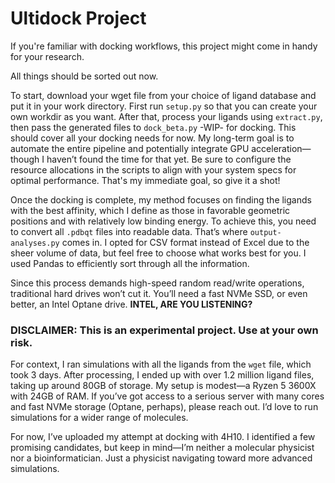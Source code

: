<!DOCTYPE html>
<html lang="en">
<head>
    <meta charset="UTF-8">
    <meta name="viewport" content="width=device-width, initial-scale=1.0">
    <h1>Ultidock Project </h1>
</head>
<body>

<p>If you're familiar with docking workflows, this project might come in handy for your research.</p>

<p>All things should be sorted out now.</p>

<p>To start, download your wget file from your choice of ligand database and put it in your work directory. First run <code>setup.py</code> so that you can create your own workdir as you want. After that, process your ligands using <code>extract.py</code>, then pass the generated files to <code>dock_beta.py</code> -WIP- for docking. This should cover all your docking needs for now. My long-term goal is to automate the entire pipeline and potentially integrate GPU acceleration—though I haven’t found the time for that yet. Be sure to configure the resource allocations in the scripts to align with your system specs for optimal performance. That's my immediate goal, so give it a shot!</p>

<p>Once the docking is complete, my method focuses on finding the ligands with the best affinity, which I define as those in favorable geometric positions and with relatively low binding energy. To achieve this, you need to convert all <code>.pdbqt</code> files into readable data. That’s where <code>output-analyses.py</code> comes in. I opted for CSV format instead of Excel due to the sheer volume of data, but feel free to choose what works best for you. I used Pandas to efficiently sort through all the information.</p>

<p>Since this process demands high-speed random read/write operations, traditional hard drives won’t cut it. You’ll need a fast NVMe SSD, or even better, an Intel Optane drive. <strong>INTEL, ARE YOU LISTENING?</strong></p>

<h3><strong>DISCLAIMER:</strong> This is an experimental project. Use at your own risk.</h3>

<p>For context, I ran simulations with all the ligands from the <code>wget</code> file, which took 3 days. After processing, I ended up with over 1.2 million ligand files, taking up around 80GB of storage. My setup is modest—a Ryzen 5 3600X with 24GB of RAM. If you’ve got access to a serious server with many cores and fast NVMe storage (Optane, perhaps), please reach out. I’d love to run simulations for a wider range of molecules.</p>

<p>For now, I’ve uploaded my attempt at docking with 4H10. I identified a few promising candidates, but keep in mind—I’m neither a molecular physicist nor a bioinformatician. Just a physicist navigating toward more advanced simulations.</p>

</body>
</html>
